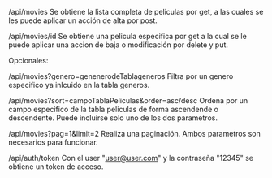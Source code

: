 /api/movies
Se obtiene la lista completa de peliculas por get, a las cuales se les puede aplicar un acción de alta por post.

/api/movies/id
Se obtiene una pelicula especifica por get a la cual se le puede aplicar una accion de baja o modificación por delete y put.

Opcionales:

/api/movies?genero=genenerodeTablageneros
Filtra por un genero especifico ya inlcuido en la tabla generos.

/api/movies?sort=campoTablaPeliculas&order=asc/desc
Ordena por un campo especifico de la tabla peliculas de forma ascendende o descendente. Puede incluirse solo uno de los dos parametros.

/api/movies?pag=1&limit=2
Realiza una paginación. Ambos parametros son necesarios para funcionar.

/api/auth/token
Con el user "user@user.com" y la contraseña "12345" se obtiene un token de acceso.
